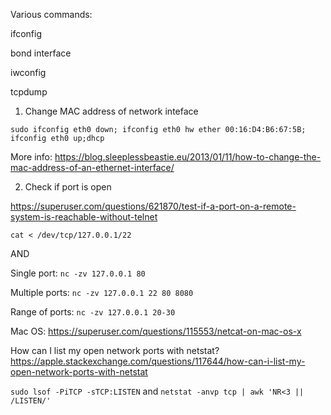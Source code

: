 Various commands:

ifconfig

bond interface

iwconfig

tcpdump


1. Change MAC address of network inteface

`sudo ifconfig eth0 down; ifconfig eth0 hw ether 00:16:D4:B6:67:5B; ifconfig eth0 up;dhcp`

More info: https://blog.sleeplessbeastie.eu/2013/01/11/how-to-change-the-mac-address-of-an-ethernet-interface/


2. Check if port is open

https://superuser.com/questions/621870/test-if-a-port-on-a-remote-system-is-reachable-without-telnet
```
cat < /dev/tcp/127.0.0.1/22
```

AND 

Single port: `nc -zv 127.0.0.1 80`

Multiple ports: `nc -zv 127.0.0.1 22 80 8080`

Range of ports: `nc -zv 127.0.0.1 20-30`

Mac OS: https://superuser.com/questions/115553/netcat-on-mac-os-x 


How can I list my open network ports with netstat? https://apple.stackexchange.com/questions/117644/how-can-i-list-my-open-network-ports-with-netstat

`sudo lsof -PiTCP -sTCP:LISTEN` and `netstat -anvp tcp | awk 'NR<3 || /LISTEN/'`
